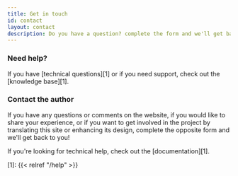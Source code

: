 ```yaml
---
title: Get in touch
id: contact
layout: contact
description: Do you have a question? complete the form and we'll get back to you
---
```


### Need help?

If you have [technical questions][1] or if you need support, check out the [knowledge base][1].

### Contact the author

If you have any questions or comments on the website, if you would like to share your experience, or if you want to get involved in the project by translating this site or enhancing its design, complete the opposite form and we'll get back to you!

If you're looking for technical help, check out the [documentation][1].

 [1]: {{< relref "/help" >}}
